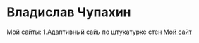 # Владислав Чупахин
Мой сайты:
1.Адаптивный сайь по штукатурке стен
[Мой сайт](https://vladislavchupahin.github.io/myproject/vlad.HTML "Мой первый сайт")

